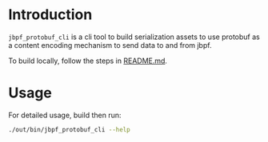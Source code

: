 # Introduction

`jbpf_protobuf_cli` is a cli tool to build serialization assets to use protobuf as a content encoding mechanism to send data to and from jbpf.

To build locally, follow the steps in [README.md](../README.md).

# Usage

For detailed usage, build then run:
```sh
./out/bin/jbpf_protobuf_cli --help
```
